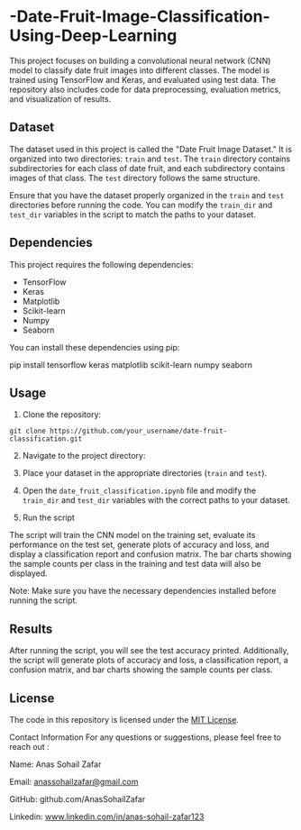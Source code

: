 # -Date-Fruit-Image-Classification-Using-Deep-Learning
This project focuses on building a convolutional neural network (CNN) model to classify date fruit images into different classes. The model is trained using TensorFlow and Keras, and evaluated using test data. The repository also includes code for data preprocessing, evaluation metrics, and visualization of results.

## Dataset

The dataset used in this project is called the "Date Fruit Image Dataset." It is organized into two directories: `train` and `test`. The `train` directory contains subdirectories for each class of date fruit, and each subdirectory contains images of that class. The `test` directory follows the same structure.

Ensure that you have the dataset properly organized in the `train` and `test` directories before running the code. You can modify the `train_dir` and `test_dir` variables in the script to match the paths to your dataset.

## Dependencies

This project requires the following dependencies:

- TensorFlow
- Keras
- Matplotlib
- Scikit-learn
- Numpy
- Seaborn

You can install these dependencies using pip:

pip install tensorflow keras matplotlib scikit-learn numpy seaborn


## Usage

1. Clone the repository:

```
git clone https://github.com/your_username/date-fruit-classification.git

```
2. Navigate to the project directory:

3. Place your dataset in the appropriate directories (`train` and `test`).

4. Open the `date_fruit_classification.ipynb` file and modify the `train_dir` and `test_dir` variables with the correct paths to your dataset.

5. Run the script

The script will train the CNN model on the training set, evaluate its performance on the test set, generate plots of accuracy and loss, and display a classification report and confusion matrix. The bar charts showing the sample counts per class in the training and test data will also be displayed.

Note: Make sure you have the necessary dependencies installed before running the script.

## Results

After running the script, you will see the test accuracy printed. Additionally, the script will generate plots of accuracy and loss, a classification report, a confusion matrix, and bar charts showing the sample counts per class.

## License

The code in this repository is licensed under the [MIT License](LICENSE).

Contact Information
For any questions or suggestions, please feel free to reach out :

Name: Anas Sohail Zafar

Email: anassohailzafar@gmail.com

GitHub: github.com/AnasSohailZafar

Linkedin: www.linkedin.com/in/anas-sohail-zafar123





